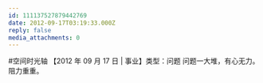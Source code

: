 ```yaml
---
id: 111137527879442769
date: 2012-09-17T03:19:33.000Z
reply: false
media_attachments: 0
---
```


#空间时光轴 【2012 年 09 月 17 日 | 事业】类型：问题 问题一大堆，有心无力。阻力重重。

